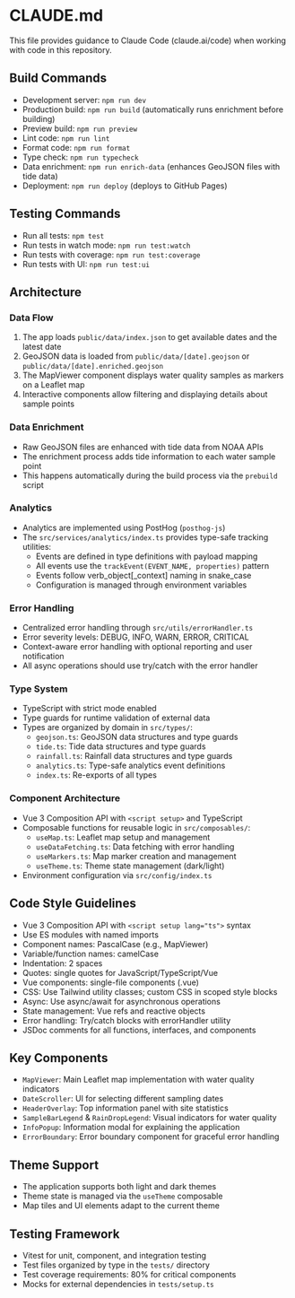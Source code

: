 # CLAUDE.md

This file provides guidance to Claude Code (claude.ai/code) when working with code in this repository.

## Build Commands
- Development server: `npm run dev`
- Production build: `npm run build` (automatically runs enrichment before building)
- Preview build: `npm run preview`
- Lint code: `npm run lint`
- Format code: `npm run format`
- Type check: `npm run typecheck`
- Data enrichment: `npm run enrich-data` (enhances GeoJSON files with tide data)
- Deployment: `npm run deploy` (deploys to GitHub Pages)

## Testing Commands
- Run all tests: `npm test`
- Run tests in watch mode: `npm run test:watch`
- Run tests with coverage: `npm run test:coverage`
- Run tests with UI: `npm run test:ui`

## Architecture

### Data Flow
1. The app loads `public/data/index.json` to get available dates and the latest date
2. GeoJSON data is loaded from `public/data/[date].geojson` or `public/data/[date].enriched.geojson`
3. The MapViewer component displays water quality samples as markers on a Leaflet map
4. Interactive components allow filtering and displaying details about sample points

### Data Enrichment
- Raw GeoJSON files are enhanced with tide data from NOAA APIs
- The enrichment process adds tide information to each water sample point
- This happens automatically during the build process via the `prebuild` script

### Analytics
- Analytics are implemented using PostHog (`posthog-js`)
- The `src/services/analytics/index.ts` provides type-safe tracking utilities:
  - Events are defined in type definitions with payload mapping
  - All events use the `trackEvent(EVENT_NAME, properties)` pattern
  - Events follow verb_object[_context] naming in snake_case
  - Configuration is managed through environment variables

### Error Handling
- Centralized error handling through `src/utils/errorHandler.ts`
- Error severity levels: DEBUG, INFO, WARN, ERROR, CRITICAL
- Context-aware error handling with optional reporting and user notification
- All async operations should use try/catch with the error handler

### Type System
- TypeScript with strict mode enabled
- Type guards for runtime validation of external data
- Types are organized by domain in `src/types/`:
  - `geojson.ts`: GeoJSON data structures and type guards
  - `tide.ts`: Tide data structures and type guards
  - `rainfall.ts`: Rainfall data structures and type guards
  - `analytics.ts`: Type-safe analytics event definitions
  - `index.ts`: Re-exports of all types

### Component Architecture
- Vue 3 Composition API with `<script setup>` and TypeScript
- Composable functions for reusable logic in `src/composables/`:
  - `useMap.ts`: Leaflet map setup and management
  - `useDataFetching.ts`: Data fetching with error handling
  - `useMarkers.ts`: Map marker creation and management
  - `useTheme.ts`: Theme state management (dark/light)
- Environment configuration via `src/config/index.ts`

## Code Style Guidelines
- Vue 3 Composition API with `<script setup lang="ts">` syntax
- Use ES modules with named imports
- Component names: PascalCase (e.g., MapViewer)
- Variable/function names: camelCase
- Indentation: 2 spaces
- Quotes: single quotes for JavaScript/TypeScript/Vue
- Vue components: single-file components (.vue)
- CSS: Use Tailwind utility classes; custom CSS in scoped style blocks
- Async: Use async/await for asynchronous operations
- State management: Vue refs and reactive objects
- Error handling: Try/catch blocks with errorHandler utility
- JSDoc comments for all functions, interfaces, and components

## Key Components
- `MapViewer`: Main Leaflet map implementation with water quality indicators
- `DateScroller`: UI for selecting different sampling dates
- `HeaderOverlay`: Top information panel with site statistics
- `SampleBarLegend` & `RainDropLegend`: Visual indicators for water quality
- `InfoPopup`: Information modal for explaining the application
- `ErrorBoundary`: Error boundary component for graceful error handling

## Theme Support
- The application supports both light and dark themes
- Theme state is managed via the `useTheme` composable
- Map tiles and UI elements adapt to the current theme

## Testing Framework
- Vitest for unit, component, and integration testing
- Test files organized by type in the `tests/` directory
- Test coverage requirements: 80% for critical components
- Mocks for external dependencies in `tests/setup.ts`